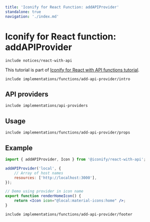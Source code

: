 ```yaml
title: 'Iconify for React Function: addAPIProvider'
standalone: true
navigation: './index.md'
```

# Iconify for React function: addAPIProvider

`include notices/react-with-api`

This tutorial is part of [Iconify for React with API functions tutorial](./index.md#functions).

`include implementations/functions/add-api-provider/intro`

## API providers

`include implementations/api-providers`

## Usage

`include implementations/functions/add-api-provider/props`

## Example

```jsx
import { addAPIProvider, Icon } from '@iconify/react-with-api';

addAPIProvider('local', {
	// Array of host names
	resources: ['http://localhost:3000'],
});

// Demo using provider in icon name
export function renderHomeIcon() {
	return <Icon icon="@local:material-icons:home" />;
}
```

`include implementations/functions/add-api-provider/footer`
